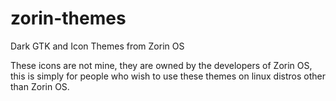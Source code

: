 # zorin-themes
Dark GTK and Icon Themes from Zorin OS

These icons are not mine, they are owned by the developers of Zorin OS, this is simply for people who wish to use these themes on linux distros other than Zorin OS.
